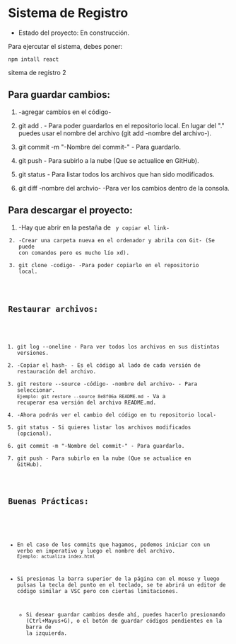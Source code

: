 <h1>Sistema de Registro</h1>

- Estado del proyecto: En construcción.
  
Para ejercutar el sistema, debes poner:

```npm intall react```

sitema de registro 2

<h2>Para guardar cambios:</h2>

1. -agregar cambios en el código-
2. git add . - Para poder guardarlos en el repositorio local. En lugar del "." puedes usar el nombre del archivo (git add -nombre del archivo-).
3. git commit -m "-Nombre del commit-" - Para guardarlo.
4. git push - Para subirlo a la nube (Que se actualice en GitHub).

5. git status - Para listar todos los archivos que han sido modificados.

6. git diff -nombre del archvio- -Para ver los cambios dentro de la consola.

<h2>Para descargar el proyecto:</h2>

1. -Hay que abrir en la pestaña de <code> y copiar el link-
2. -Crear una carpeta nueva en el ordenador y abrila con Git- (Se puede con comandos pero es mucho lío xd).
3. git clone -codigo- -Para poder copiarlo en el repositorio local.

<h2>Restaurar archivos:</h2>

1. git log --oneline - Para ver todos los archivos en sus distintas versiones.
2. -Copiar el hash- - Es el código al lado de cada versión de restauración del archivo.
3. git restore --source -código- -nombre del archivo- - Para seleccionar.
    ```Ejemplo: git restore --source 8e8f06a README.md``` - Va a recuperar esa versión del archivo README.md.
4. -Ahora podrás ver el cambio del código en tu repositorio local-
5. git status - Si quieres listar los archivos modificados (opcional).
6. git commit -m "-Nombre del commit-" - Para guardarlo.
7. git push - Para subirlo en la nube (Que se actualice en GitHub).

<h2>Buenas Prácticas:</h2>

- En el caso de los commits que hagamos, podemos iniciar con un verbo en imperativo y luego el nombre del archivo.
    ```Ejemplo: actualiza index.html```

- Si presionas la barra superior de la página con el mouse y luego pulsas la tecla del punto en el teclado, se te abrirá un editor de código similar a VSC pero con ciertas limitaciones.

    - Si desear guardar cambios desde ahí, puedes hacerlo presionando (Ctrl+Mayus+G), o el botón de guardar códigos pendientes en la barra de la izquierda.



